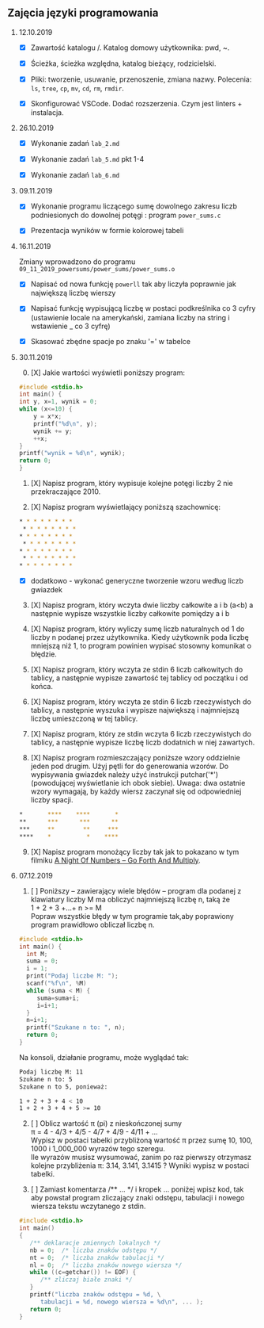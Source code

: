 ## Zajęcia języki programowania
1. 12.10.2019

    * [X] Zawartość katalogu /. Katalog domowy użytkownika: pwd, ~.

    * [X] Ścieżka, ścieżka względna, katalog bieżący, rodzicielski.

    * [X] Pliki: tworzenie, usuwanie, przenoszenie, zmiana nazwy. Polecenia: `ls`, `tree`, `cp`, `mv`, `cd`, `rm`, `rmdir`.

    * [X] Skonfigurować VSCode. Dodać rozszerzenia. Czym jest linters + instalacja.


1. 26.10.2019

    * [X] Wykonanie zadań `lab_2.md`

    * [X] Wykonanie zadań `lab_5.md` pkt 1-4

    * [X] Wykonanie zadań `lab_6.md`

1. 09.11.2019

    * [X] Wykonanie programu liczącego sumę dowolnego zakresu liczb podniesionych do dowolnej potęgi : program `power_sums.c`

    * [X] Prezentacja wyników w formie kolorowej tabeli

1. 16.11.2019

    Zmiany wprowadzono do programu `09_11_2019_powersums/power_sums/power_sums.o`

    * [X] Napisać od nowa funkcję `powerll` tak aby liczyła poprawnie jak największą liczbę wierszy

    * [X] Napisać funkcję wypisującą liczbę w postaci podkreślnika co 3 cyfry (ustawienie locale na amerykański, zamiana liczby na string i wstawienie _ co 3 cyfrę)

    * [X] Skasować zbędne spacje po znaku '=' w tabelce

1. 30.11.2019

    0. [X] Jakie wartości wyświetli poniższy program:

    ```c
    #include <stdio.h>
    int main() {
    int y, x=1, wynik = 0;
    while (x<=10) {
        y = x*x;
        printf("%d\n", y);
        wynik += y;
        ++x;
    }
    printf("wynik = %d\n", wynik);
    return 0;
    }
    ```
    1. [X] Napisz program, który wypisuje kolejne potęgi liczby 2 nie przekraczające 2010.

    2. [X] Napisz program wyświetlający poniższą szachownicę:

    ```bash
    * * * * * * * *
     * * * * * * * *
    * * * * * * * *
     * * * * * * * *
    * * * * * * * *
     * * * * * * * *
    * * * * * * * *
    ```
    - [X] dodatkowo - wykonać generyczne tworzenie wzoru według liczb gwiazdek

    3. [X] Napisz program, który wczyta dwie liczby całkowite a i b (a<b) a następnie wypisze wszystkie liczby całkowite pomiędzy a i b

    4. [X] Napisz program, który wyliczy sumę liczb naturalnych od 1 do liczby n podanej przez użytkownika. Kiedy użytkownik poda liczbę mniejszą niż 1, to program powinien wypisać stosowny komunikat o błędzie.

    5. [X] Napisz program, który wczyta ze stdin 6 liczb całkowitych do tablicy, a następnie wypisze zawartość tej tablicy od początku i od końca.

    6. [X] Napisz program, który wczyta ze stdin 6 liczb rzeczywistych do tablicy, a następnie wyszuka i wypisze największą i najmniejszą liczbę umieszczoną w tej tablicy.

    7. [X] Napisz program, który ze stdin wczyta 6 liczb rzeczywistych do tablicy, a następnie wypisze liczbę liczb dodatnich w niej zawartych.

    8. [X] Napisz program rozmieszczający poniższe wzory oddzielnie jeden pod drugim. Użyj pętli for do generowania wzorów. Do wypisywania gwiazdek należy użyć instrukcji putchar('*') (powodującej wyświetlanie ich obok siebie). Uwaga: dwa ostatnie wzory wymagają, by każdy wiersz zaczynał się od odpowiedniej liczby spacji.

    ```bash
    *       ****    ****       *
    **      ***      ***      **
    ***     **        **     ***
    ****    *          *    ****
    ```
    9. [X] Napisz program monożący liczby tak jak to pokazano w tym filmiku [A Night Of Numbers – Go Forth And Multiply](https://www.youtube.com/watch?v=Nc4yrFXw20Q).

1. 07.12.2019

    1. [ ] Poniższy – zawierający wiele błędów –   program dla podanej z klawiatury liczby M  ma obliczyć najmniejszą liczbę n, taką że<br>1 + 2 + 3 +...+ n >= M<br>Popraw wszystkie błędy w tym programie tak,aby poprawiony program prawidłowo obliczał liczbę n.

    ```c
    #include <stdio.h>
    int main() {
      int M;
      suma = 0;
      i = 1;
      print("Podaj liczbe M: ");
      scanf("%f\n", %M)
      while (suma < M) {
         suma=suma+i;
         i=i+1;
      }
      n=i+1;
      printf("Szukane n to: ", n);
      return 0;
    }
    ```

    Na konsoli, działanie programu, może wyglądać tak:
    ```sh
    Podaj liczbę M: 11
    Szukane n to: 5
    Szukane n to 5, ponieważ:

    1 + 2 + 3 + 4 < 10
    1 + 2 + 3 + 4 + 5 >= 10
    ```

    2. [ ] Oblicz wartość π (pi) z nieskończonej sumy<br>π = 4 - 4/3 + 4/5 - 4/7 + 4/9 - 4/11 + ...<br>Wypisz w postaci tabelki przybliżoną wartość π przez sumę 10, 100, 1000 i 1_000_000 wyrazów tego szeregu.<br>Ile wyrazów musisz wysumować, zanim po raz pierwszy otrzymasz kolejne przybliżenia π: 3.14, 3.141, 3.1415 ? Wyniki wypisz w postaci tabelki.

    3. [ ] Zamiast komentarza /** ... */ i kropek ... poniżej wpisz kod, tak aby powstał program zliczający znaki odstępu, tabulacji i nowego wiersza tekstu wczytanego z stdin.
    ```c
    #include <stdio.h>
    int main()
    {
       /** deklaracje zmiennych lokalnych */
       nb = 0;  /* liczba znaków odstępu */
       nt = 0;  /* liczba znaków tabulacji */
       nl = 0;  /* liczba znaków nowego wiersza */
       while ((c=getchar()) != EOF) {
          /** zliczaj białe znaki */
       }
       printf("liczba znaków odstępu = %d, \
          tabulacji = %d, nowego wiersza = %d\n", ... );
       return 0;
    }
    ```
